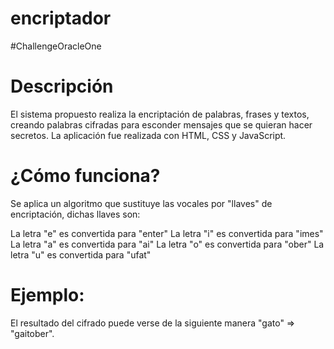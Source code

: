 # encriptador
#ChallengeOracleOne

# Descripción
El sistema propuesto realiza la encriptación de palabras, frases y textos, creando palabras cifradas para esconder mensajes que se quieran hacer secretos.
La aplicación fue realizada con HTML, CSS y JavaScript.

# ¿Cómo funciona?
Se aplica un algoritmo que sustituye las vocales por "llaves" de encriptación, dichas llaves son:

La letra "e" es convertida para "enter"
La letra "i" es convertida para "imes"
La letra "a" es convertida para "ai"
La letra "o" es convertida para "ober"
La letra "u" es convertida para "ufat"

# Ejemplo:
El resultado del cifrado puede verse de la siguiente manera "gato" => "gaitober".
